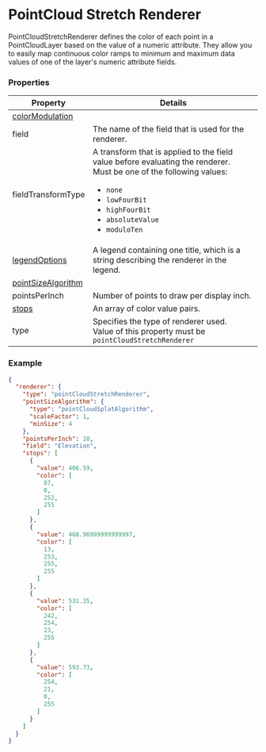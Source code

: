 # PointCloud Stretch Renderer

PointCloudStretchRenderer defines the color of each point in a PointCloudLayer based on the value of a numeric attribute. They allow you to easily map continuous color ramps to minimum and maximum data values of one of the layer's numeric attribute fields.

### Properties

| Property | Details
| --- | ---
| [colorModulation](colorModulationInfo.md) | 
| field | The name of the field that is used for the renderer.
| fieldTransformType | A transform that is applied to the field value before evaluating the renderer.<br>Must be one of the following values:<ul><li>`none`</li><li>`lowFourBit`</li><li>`highFourBit`</li><li>`absoluteValue`</li><li>`moduloTen`</li></ul>
| [legendOptions](rendererLegendOptions.md) | A legend containing one title, which is a string describing the renderer in the legend.
| [pointSizeAlgorithm](pointSizeAlgorithm.md) | 
| pointsPerInch | Number of points to draw per display inch.
| [stops](colorStop.md) | An array of color value pairs.
| type | Specifies the type of renderer used.<br>Value of this property must be `pointCloudStretchRenderer`


### Example

```json
{
  "renderer": {
    "type": "pointCloudStretchRenderer",
    "pointSizeAlgorithm": {
      "type": "pointCloudSplatAlgorithm",
      "scaleFactor": 1,
      "minSize": 4
    },
    "pointsPerInch": 10,
    "field": "Elevation",
    "stops": [
      {
        "value": 406.59,
        "color": [
          87,
          0,
          252,
          255
        ]
      },
      {
        "value": 468.96999999999997,
        "color": [
          13,
          253,
          255,
          255
        ]
      },
      {
        "value": 531.35,
        "color": [
          242,
          254,
          23,
          255
        ]
      },
      {
        "value": 593.73,
        "color": [
          254,
          21,
          0,
          255
        ]
      }
    ]
  }
}
```

